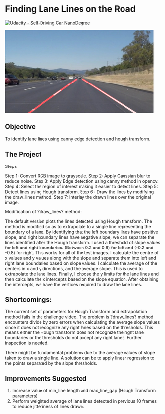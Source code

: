 # **Finding Lane Lines on the Road** 
[![Udacity - Self-Driving Car NanoDegree](https://s3.amazonaws.com/udacity-sdc/github/shield-carnd.svg)](http://www.udacity.com/drive)

<img src="examples/laneLines_thirdPass.jpg" width="480" alt="Combined Image" />

Objective
---
To identify lane lines using canny edge detection and hough transform.

The Project
---
Steps

Step 1: Convert RGB image to grayscale.
Step 2: Apply Gaussian blur to reduce noise.
Step 3: Apply Edge detection using canny method in opencv.
Step 4: Select the region of interest making it easier to detect lines. 
Step 5: Detect lines using Hough transform.
Step 6 : Draw the lines by modifying the draw_lines method.
Step 7: Interlay the drawn lines over the original image.


Modification of ?draw_lines? method:

The default version plots the lines detected using Hough transform. The method is modified so as to extrapolate to a single line representing the boundary of a lane.
By identifying that the left boundary lines have positive slope, and right boundary lines have negative slope, we can separate the lines identified after the Hough transform.
I used a threshold of slope values for left and right boundaries. (Between 0.2 and 0.8) for left and (-0.2 and -0.8) for right. This works for all of the test images.
I calculate the centre of x values and y values along with the slope and separate them into left and right lane boundaries based on slope values.
I calculate the average of the centers in x and y directions, and the average slope. This is used to extrapolate the lane lines.
Finally, I choose the y limits for the lane lines and then calculate the x intercepts based on the slope equation.
After obtaining the intercepts, we have the vertices required to draw the lane lines.

Shortcomings:
---
The current set of parameters for Hough Transform and extrapolation method fails in the challenge video. The problem is ?draw_lines? method encounters divide by zero errors when calculating the average slope values since it does not recognize any right lanes based on the thresholds. This means either the Hough transform does not recognize the right lane boundaries or the thresholds do not accept any right lanes. Further inspection is needed.

There might be fundamental problems due to the average values of slope taken to draw a single line. A solution can be to apply linear regression to the points separated by the slope thresholds.

Improvements Suggested
---
1) Increase value of min_line length and max_line_gap (Hough Transform parameters)
2) Perform weighted average of lane lines detected in previous 10 frames to reduce jitteriness of lines drawn.


